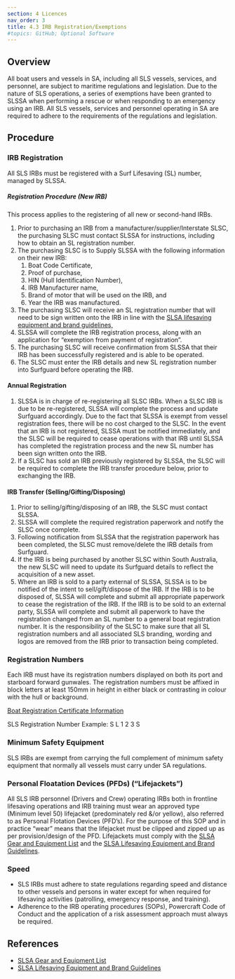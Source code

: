 ```yaml
---
section: 4 Licences
nav_order: 3
title: 4.3 IRB Registration/Exemptions
#topics: GitHub; Optional Software
---
```


## Overview

All boat users and vessels in SA, including all SLS vessels, services, and personnel, are subject to maritime regulations and legislation. Due to the nature of SLS operations, a series of exemptions have been granted to SLSSA when performing a rescue or when responding to an emergency using an IRB. All SLS vessels, services and personnel operating in SA are required to adhere to the requirements of the regulations and legislation.

## Procedure

### IRB Registration

All SLS IRBs must be registered with a Surf Lifesaving (SL) number, managed by SLSSA.

##### Registration Procedure (New IRB)

This process applies to the registering of all new or second-hand IRBs.

1. Prior to purchasing an IRB from a manufacturer/supplier/Interstate SLSC, the purchasing SLSC must contact SLSSA for instructions, including how to obtain an SL registration number.
2. The purchasing SLSC is to Supply SLSSA with the following information on their new IRB:
    1. Boat Code Certificate,
    2. Proof of purchase,
    3. HIN (Hull Identification Number),
    4. IRB Manufacturer name,
    5. Brand of motor that will be used on the IRB, and
    6. Year the IRB was manufactured.
3. The purchasing SLSC will receive an SL registration number that will need to be sign written onto the IRB in line with the [SLSA lifesaving equipment and brand guidelines,](https://members.sls.com.au/members/document_library/1/media/12129)
4. SLSSA will complete the IRB registration process, along with an application for “exemption from payment of registration”.
5. The purchasing SLSC will receive confirmation from SLSSA that their IRB has been successfully registered and is able to be operated.
6. The SLSC must enter the IRB details and new SL registration number into Surfguard before operating the IRB.

#### Annual Registration

1. SLSSA is in charge of re-registering all SLSC IRBs. When a SLSC IRB is due to be re-registered, SLSSA will complete the process and update Surfguard accordingly. Due to the fact that SLSSA is exempt from vessel registration fees, there will be no cost charged to the SLSC. In the event that an IRB is not registered, SLSSA must be notified immediately, and the SLSC will be required to cease operations with that IRB until SLSSA has completed the registration process and the new SL number has been sign written onto the IRB.
2. If a SLSC has sold an IRB previously registered by SLSSA, the SLSC will be required to complete the IRB transfer procedure below, prior to exchanging the IRB.

#### IRB Transfer (Selling/Gifting/Disposing)

1. Prior to selling/gifting/disposing of an IRB, the SLSC must contact SLSSA.
2. SLSSA will complete the required registration paperwork and notify the SLSC once complete.
3. Following notification from SLSSA that the registration paperwork has been completed, the SLSC must remove/delete the IRB details from Surfguard.
4. If the IRB is being purchased by another SLSC within South Australia, the new SLSC will need to update its Surfguard details to reflect the acquisition of a new asset.
5. Where an IRB is sold to a party external of SLSSA, SLSSA is to be notified of the intent to sell/gift/dispose of the IRB. If the IRB is to be disposed of, SLSSA will complete and submit all appropriate paperwork to cease the registration of the IRB. If the IRB is to be sold to an external party, SLSSA will complete and submit all paperwork to have the registration changed from an SL number to a general boat registration number. It is the responsibility of the SLSC to make sure that all SL registration numbers and all associated SLS branding, wording and logos are removed from the IRB prior to transaction being completed.

### Registration Numbers

Each IRB must have its registration numbers displayed on both its port and starboard forward gunwales. The registration numbers must be affixed in block letters at least 150mm in height in either black or contrasting in colour with the hull or background.

[Boat Registration Certificate Information](https://www.sa.gov.au/topics/boating-and-marine/boat-registration/replacing-boat-registration-certificates)

SLS Registration Number Example: S L 1 2 3 S

### Minimum Safety Equipment

SLS IRBs are exempt from carrying the full complement of minimum safety equipment that normally all vessels must carry under SA regulations.

### Personal Floatation Devices (PFDs) (“Lifejackets”)

All SLS IRB personnel (Drivers and Crew) operating IRBs both in frontline lifesaving operations and IRB training must wear an approved type (Minimum level 50) lifejacket (predominately red &/or yellow), also referred to as Personal Flotation Devices (PFD’s). For the purpose of this SOP and in practice “wear” means that the lifejacket must be clipped and zipped up as per provision/design of the PFD. Lifejackets must comply with the [SLSA Gear and Equipment List](https://members.sls.com.au/members/document_library/1/media/12129) and the [SLSA Lifesaving Equipment and Brand Guidelines](https://members.sls.com.au/members/document_library/1/media/2526).

### Speed

- SLS IRBs must adhere to state regulations regarding speed and distance to other vessels and persons in water except for when required for lifesaving activities (patrolling, emergency response, and training).
- Adherence to the IRB operating procedures (SOPs), Powercraft Code of Conduct and the application of a risk assessment approach must always be required.

## References

- [SLSA Gear and Equipment List](https://members.sls.com.au/members/document_library/1/media/12129)
- [SLSA Lifesaving Equipment and Brand Guidelines](https://members.sls.com.au/members/document_library/1/media/2526)